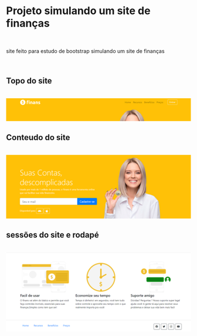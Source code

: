 <h1>Projeto simulando um site de finanças</h1><br>
<p>site feito para estudo de bootstrap simulando um site de finanças</p><br>
<h2>Topo do site </h2><br>
<img src="img/header.png" alt="topo"><br>
<h2>Conteudo do site </h2><br>
<img src="img/conteudo.png" alt="conteudo"><br>
<h2>sessões do site e rodapé </h2><br>
<img src="img/section.png" alt="rodapé"><br>
